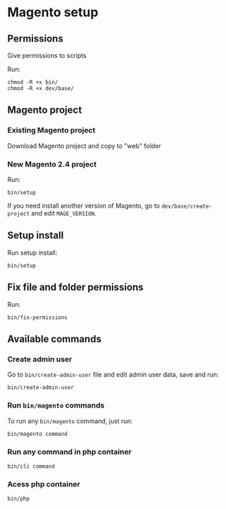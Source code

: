 # Magento setup

## Permissions

Give permissions to scripts

Run:
```shell script
chmod -R +x bin/
chmod -R +x dev/base/
```

## Magento project

### Existing Magento project

Download Magento project and copy to "web" folder

### New Magento 2.4 project

Run:
```shell script
bin/setup
```

If you need install another version of Magento, go to `dev/base/create-project` and edit `MAGE_VERSION`.

## Setup install

Run setup install:
```shell script
bin/setup
``` 

## Fix file and folder permissions

Run:
```shell script
bin/fix-permissions
```

## Available commands

### Create admin user

Go to `bin/create-admin-user` file and edit admin user data, save and run:

```shell script
bin/create-admin-user
```

### Run `bin/magento` commands

To run any `bin/magento` command, just run:

```shell script
bin/magento command
```

### Run any command in php container

```shell script
bin/cli command
```

### Acess php container

```shell script
bin/php
```

